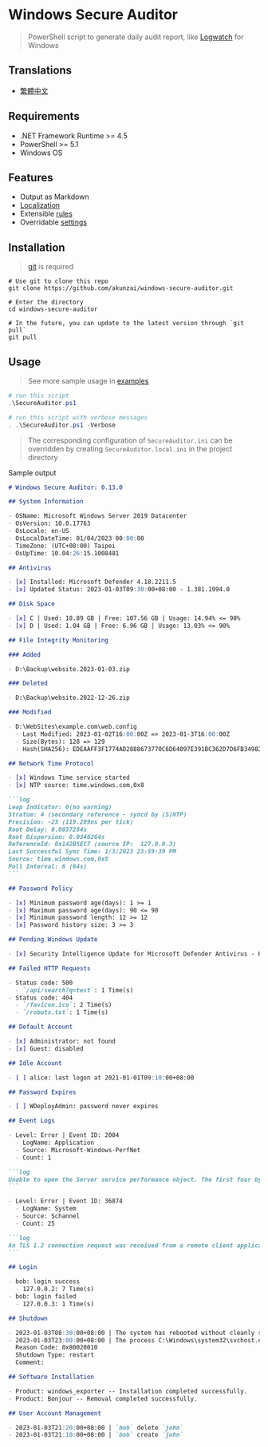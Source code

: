 # Windows Secure Auditor

> PowerShell script to generate daily audit report, like [Logwatch](https://sourceforge.net/projects/logwatch/) for Windows

## Translations

- [繁體中文](./README.zh-TW.md)

## Requirements

- .NET Framework Runtime >= 4.5
- PowerShell >= 5.1
- Windows OS

## Features

- Output as Markdown
- [Localization](https://learn.microsoft.com/powershell/module/microsoft.powershell.core/about/about_script_internationalization)
- Extensible [rules](./rules/)
- Overridable [settings](./SecureAuditor.ini)

## Installation

> [git](https://git-scm.com/downloads) is required

```powershll
# Use git to clone this repo
git clone https://github.com/akunzai/windows-secure-auditor.git

# Enter the directory
cd windows-secure-auditor

# In the future, you can update to the latest version through `git pull`
git pull
```

## Usage

> See more sample usage in [examples](./examples/)

```powershell
# run this script
.\SecureAuditor.ps1

# run this script with verbose messages
. .\SecureAuditor.ps1 -Verbose
```

> The corresponding configuration of `SecureAuditor.ini` can be overridden by creating `SecureAuditor.local.ini` in the project directory

Sample output

````markdown
# Windows Secure Auditor: 0.13.0

## System Information

- OSName: Microsoft Windows Server 2019 Datacenter
- OsVersion: 10.0.17763
- OsLocale: en-US
- OsLocalDateTime: 01/04/2023 00:00:00
- TimeZone: (UTC+08:00) Taipei
- OsUpTime: 10.04:26:15.1008481

## Antivirus

- [x] Installed: Microsoft Defender 4.18.2211.5
- [x] Updated Status: 2023-01-03T09:30:00+08:00 - 1.381.1994.0

## Disk Space

- [x] C | Used: 18.89 GB | Free: 107.56 GB | Usage: 14.94% <= 90%
- [x] D | Used: 1.04 GB | Free: 6.96 GB | Usage: 13.03% <= 90%

## File Integrity Monitoring

### Added

- D:\Backup\website.2023-01-03.zip

### Deleted

- D:\Backup\website.2022-12-26.zip

### Modified

- D:\WebSites\example.com\web.config
  - Last Modified: 2023-01-02T16:00:00Z => 2023-01-3T16:00:00Z
  - Size(Bytes): 128 => 129
  - Hash(SHA256): EDEAAFF3F1774AD2888673770C6D64097E391BC362D7D6FB34982DDF0EFD18CB => E3B0C44298FC1C149AFBF4C8996FB92427AE41E4649B934CA495991B7852B855

## Network Time Protocol

- [x] Windows Time service started
- [x] NTP source: time.windows.com,0x8

```log
Leap Indicator: 0(no warning)
Stratum: 4 (secondary reference - syncd by (S)NTP)
Precision: -23 (119.209ns per tick)
Root Delay: 0.0037284s
Root Dispersion: 0.0346264s
ReferenceId: 0x142B5EC7 (source IP:  127.0.0.3)
Last Successful Sync Time: 1/3/2023 23:59:39 PM
Source: time.windows.com,0x8
Poll Interval: 6 (64s)
```

## Password Policy

- [x] Minimum password age(days): 1 >= 1
- [x] Maximum password age(days): 90 <= 90
- [x] Minimum password length: 12 >= 12
- [x] Password history size: 3 >= 3

## Pending Windows Update

- [x] Security Intelligence Update for Microsoft Defender Antivirus - KB2267602 (Version 1.381.1969.0)

## Failed HTTP Requests

- Status code: 500
  - `/api/search?q=test`: 1 Time(s)
- Status code: 404
  - `/favicon.ico`: 2 Time(s)
  - `/robots.txt`: 1 Time(s)

## Default Account

- [x] Administrator: not found
- [x] Guest: disabled

## Idle Account

- [ ] alice: last logon at 2021-01-01T09:10:00+08:00

## Password Expires

- [ ] WDeployAdmin: password never expires

## Event Logs

- Level: Error | Event ID: 2004
  - LogName: Application
  - Source: Microsoft-Windows-PerfNet
  - Count: 1

```log
Unable to open the Server service performance object. The first four bytes (DWORD) of the Data section contains the status code.
```

- Level: Error | Event ID: 36874
  - LogName: System
  - Source: Schannel
  - Count: 25

```log
An TLS 1.2 connection request was received from a remote client application, but none of the cipher suites supported by the client application are supported by the server. The TLS connection request has failed.
```

## Login

- bob: login success
  - 127.0.0.2: 7 Time(s)
- bob: login failed
  - 127.0.0.3: 1 Time(s)

## Shutdown

- 2023-01-03T08:30:00+08:00 | The system has rebooted without cleanly shutting down first.
- 2023-01-03T23:00:00+08:00 | The process C:\Windows\system32\svchost.exe (DEMO) has initiated the restart of computer DEMO on behalf of user NT AUTHORITY\SYSTEM for the following reason: Operating System: Service pack (Planned)
  Reason Code: 0x80020010
  Shutdown Type: restart
  Comment:

## Software Installation

- Product: windows_exporter -- Installation completed successfully.
- Product: Bonjour -- Removal completed successfully.

## User Account Management

- 2023-01-03T21:20:00+08:00 | `bob` delete `john`
- 2023-01-03T21:10:00+08:00 | `bob` create `john`
````
